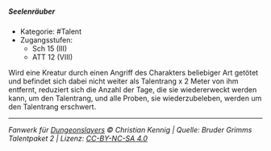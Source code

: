 <!---
Dies ist ein Fanwerk für DUNGEONSLAYERS © von Christian Kennig

Quellen:      [Bruder Grimms Talentpaket 2](https://www.f-space.de/ds4/downloads.html)
              [Talentbeschreibungen](https://www.f-space.de/ds4/tools-talentcards.html)
License:      [CC-BY-NC-SA 4.0](https://creativecommons.org/licenses/by-nc-sa/4.0/deed.de)
Richtlinien:  [Fanwerkrichtlinien](https://www.dungeonslayers.net/fanwerk-richtlinien/)
Autor:        Zauberlehrling
-->

##### Seelenräuber

- Kategorie: #Talent
- Zugangsstufen:
  - Sch 15 (III)
  - ATT 12 (VIII)

Wird eine Kreatur durch einen Angriff des Charakters beliebiger Art getötet und befindet sich dabei nicht weiter als Talentrang x 2 Meter von ihm entfernt, reduziert sich die Anzahl der Tage, die sie wiedererweckt werden kann, um den Talentrang, und alle Proben, sie wiederzubeleben, werden um den Talentrang erschwert.

---

_Fanwerk für [Dungeonslayers](https://www.dungeonslayers.net/) © Christian Kennig | Quelle: Bruder Grimms Talentpaket 2 | Lizenz: [CC-BY-NC-SA 4.0](https://creativecommons.org/licenses/by-nc-sa/4.0/deed.de)_

